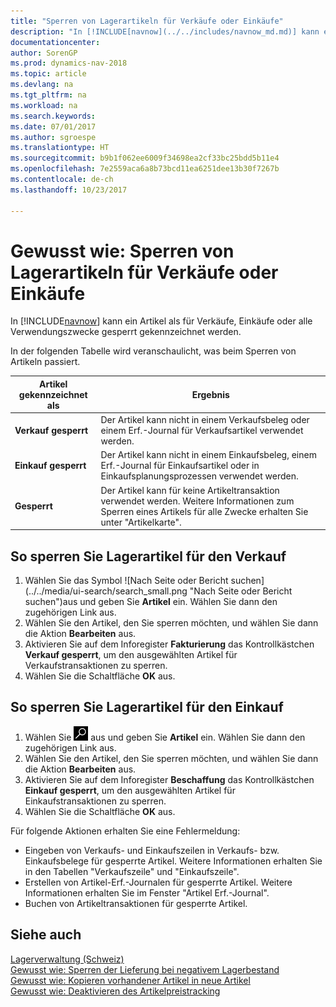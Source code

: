 ```yaml
---
title: "Sperren von Lagerartikeln für Verkäufe oder Einkäufe"
description: "In [!INCLUDE[navnow](../../includes/navnow_md.md)] kann ein Artikel als für Verkäufe, Einkäufe oder alle Verwendungszwecke gesperrt gekennzeichnet werden."
documentationcenter: 
author: SorenGP
ms.prod: dynamics-nav-2018
ms.topic: article
ms.devlang: na
ms.tgt_pltfrm: na
ms.workload: na
ms.search.keywords: 
ms.date: 07/01/2017
ms.author: sgroespe
ms.translationtype: HT
ms.sourcegitcommit: b9b1f062ee6009f34698ea2cf33bc25bdd5b11e4
ms.openlocfilehash: 7e2559aca6a8b73bcd11ea6251dee13b30f7267b
ms.contentlocale: de-ch
ms.lasthandoff: 10/23/2017

---
```

# <a name="how-to-block-inventory-items-for-sales-or-purchases"></a>Gewusst wie: Sperren von Lagerartikeln für Verkäufe oder Einkäufe
In [!INCLUDE[navnow](../../includes/navnow_md.md)] kann ein Artikel als für Verkäufe, Einkäufe oder alle Verwendungszwecke gesperrt gekennzeichnet werden.  

In der folgenden Tabelle wird veranschaulicht, was beim Sperren von Artikeln passiert.  

|Artikel gekennzeichnet als|Ergebnis|  
|--------------------|------------|  
|**Verkauf gesperrt**|Der Artikel kann nicht in einem Verkaufsbeleg oder einem Erf.-Journal für Verkaufsartikel verwendet werden.|  
|**Einkauf gesperrt**|Der Artikel kann nicht in einem Einkaufsbeleg, einem Erf.-Journal für Einkaufsartikel oder in Einkaufsplanungsprozessen verwendet werden.|  
|**Gesperrt**|Der Artikel kann für keine Artikeltransaktion verwendet werden. Weitere Informationen zum Sperren eines Artikels für alle Zwecke erhalten Sie unter "Artikelkarte".|  

## <a name="to-block-inventory-items-for-sales"></a>So sperren Sie Lagerartikel für den Verkauf  

1.  Wählen Sie das Symbol ![Nach Seite oder Bericht suchen] (../../media/ui-search/search_small.png "Nach Seite oder Bericht suchen")aus und geben Sie **Artikel** ein. Wählen Sie dann den zugehörigen Link aus.  
2.  Wählen Sie den Artikel, den Sie sperren möchten, und wählen Sie dann die Aktion **Bearbeiten** aus.  
3.  Aktivieren Sie auf dem Inforegister **Fakturierung** das Kontrollkästchen **Verkauf gesperrt**, um den ausgewählten Artikel für Verkaufstransaktionen zu sperren.  
4.  Wählen Sie die Schaltfläche **OK** aus.  

## <a name="to-block-inventory-items-for-purchase"></a>So sperren Sie Lagerartikel für den Einkauf  

1.  Wählen Sie ![Nach Seite oder Bericht suchen](../../media/ui-search/search_small.png "Symbol nach Seite oder Bericht suchen") aus und geben Sie **Artikel** ein. Wählen Sie dann den zugehörigen Link aus.  
2.  Wählen Sie den Artikel, den Sie sperren möchten, und wählen Sie dann die Aktion **Bearbeiten** aus.  
3.  Aktivieren Sie auf dem Inforegister **Beschaffung** das Kontrollkästchen **Einkauf gesperrt**, um den ausgewählten Artikel für Einkaufstransaktionen zu sperren.  
4.  Wählen Sie die Schaltfläche **OK** aus.  

Für folgende Aktionen erhalten Sie eine Fehlermeldung:  

- Eingeben von Verkaufs- und Einkaufszeilen in Verkaufs- bzw. Einkaufsbelege für gesperrte Artikel. Weitere Informationen erhalten Sie in den Tabellen "Verkaufszeile" und "Einkaufszeile".  
- Erstellen von Artikel-Erf.-Journalen für gesperrte Artikel. Weitere Informationen erhalten Sie im Fenster "Artikel Erf.-Journal".  
- Buchen von Artikeltransaktionen für gesperrte Artikel.  

## <a name="see-also"></a>Siehe auch  
 [Lagerverwaltung (Schweiz)](swiss-inventory-management.md)   
 [Gewusst wie: Sperren der Lieferung bei negativem Lagerbestand](how-to-block-shipment-for-negative-inventory.md)   
 [Gewusst wie: Kopieren vorhandener Artikel in neue Artikel](how-to-copy-existing-items-to-new-items.md)   
 [Gewusst wie: Deaktivieren des Artikelpreistracking](how-to-deactivate-item-cost-tracking.md)

